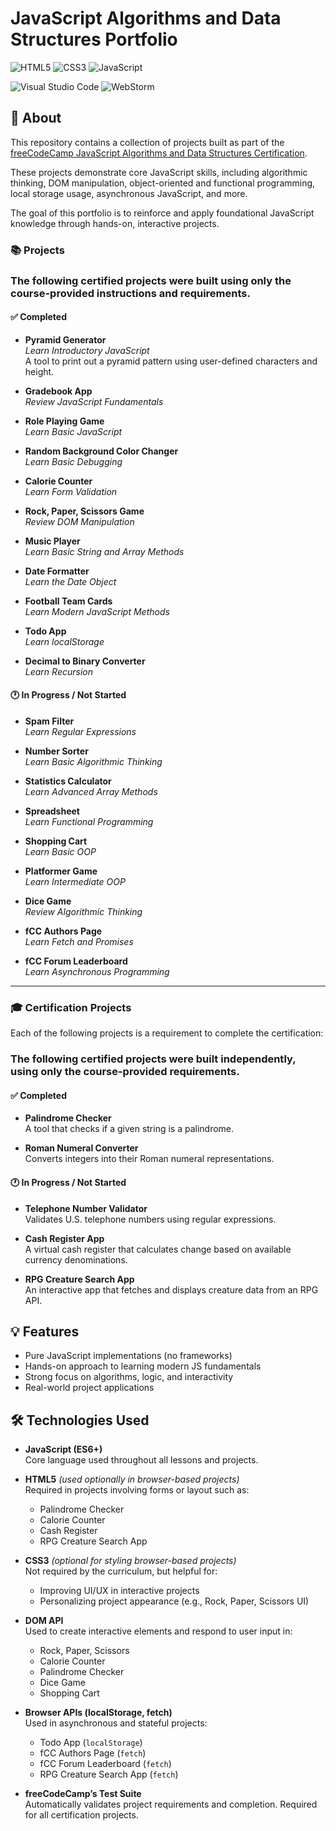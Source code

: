 # JavaScript Algorithms and Data Structures Portfolio

![HTML5](https://img.shields.io/badge/HTML5-E34F26?style=flat&logo=html5&logoColor=white)  ![CSS3](https://img.shields.io/badge/CSS3-1572B6?style=flat&logo=css3&logoColor=white)  ![JavaScript](https://img.shields.io/badge/JavaScript-F7DF1E?style=flat&logo=javascript&logoColor=black)

![Visual Studio Code](https://img.shields.io/badge/VS%20Code-007ACC?style=flat&logo=visual%20studio%20code&logoColor=white) ![WebStorm](https://img.shields.io/badge/WebStorm-000000?style=flat&logo=webstorm&logoColor=white)

## 🧠 About

This repository contains a collection of projects built as part of the [freeCodeCamp JavaScript Algorithms and Data Structures Certification](https://www.freecodecamp.org/learn/javascript-algorithms-and-data-structures-v8/).

These projects demonstrate core JavaScript skills, including algorithmic thinking, DOM manipulation, object-oriented and functional programming, local storage usage, asynchronous JavaScript, and more.

The goal of this portfolio is to reinforce and apply foundational JavaScript knowledge through hands-on, interactive projects.

### 📚 Projects

### The following certified projects were built using only the course-provided instructions and requirements.

#### ✅ Completed
- **Pyramid Generator**  
  *Learn Introductory JavaScript*  
  A tool to print out a pyramid pattern using user-defined characters and height.

- **Gradebook App**  
  *Review JavaScript Fundamentals*

- **Role Playing Game**  
  *Learn Basic JavaScript*

- **Random Background Color Changer**  
  *Learn Basic Debugging*

- **Calorie Counter**  
  *Learn Form Validation*

- **Rock, Paper, Scissors Game**  
  *Review DOM Manipulation*

- **Music Player**  
  *Learn Basic String and Array Methods*

- **Date Formatter**  
  *Learn the Date Object*

- **Football Team Cards**  
  *Learn Modern JavaScript Methods*

- **Todo App**  
  *Learn localStorage*

- **Decimal to Binary Converter**  
  *Learn Recursion*

#### 🕐 In Progress / Not Started

- **Spam Filter**  
  *Learn Regular Expressions*

- **Number Sorter**  
  *Learn Basic Algorithmic Thinking*

- **Statistics Calculator**  
  *Learn Advanced Array Methods*

- **Spreadsheet**  
  *Learn Functional Programming*

- **Shopping Cart**  
  *Learn Basic OOP*

- **Platformer Game**  
  *Learn Intermediate OOP*

- **Dice Game**  
  *Review Algorithmic Thinking*

- **fCC Authors Page**  
  *Learn Fetch and Promises*

- **fCC Forum Leaderboard**  
  *Learn Asynchronous Programming*

---

### 🎓 Certification Projects

Each of the following projects is a requirement to complete the certification:

### The following certified projects were built independently, using only the course-provided requirements.

#### ✅ Completed

- **Palindrome Checker**  
  A tool that checks if a given string is a palindrome.

- **Roman Numeral Converter**  
  Converts integers into their Roman numeral representations.


#### 🕐 In Progress / Not Started

- **Telephone Number Validator**  
  Validates U.S. telephone numbers using regular expressions.

- **Cash Register App**  
  A virtual cash register that calculates change based on available currency denominations.

- **RPG Creature Search App**  
  An interactive app that fetches and displays creature data from an RPG API.


## 💡 Features

- Pure JavaScript implementations (no frameworks)
- Hands-on approach to learning modern JS fundamentals
- Strong focus on algorithms, logic, and interactivity
- Real-world project applications

## 🛠 Technologies Used

- **JavaScript (ES6+)**  
  Core language used throughout all lessons and projects.

- **HTML5** *(used optionally in browser-based projects)*  
  Required in projects involving forms or layout such as:
    - Palindrome Checker
    - Calorie Counter
    - Cash Register
    - RPG Creature Search App

- **CSS3** *(optional for styling browser-based projects)*  
  Not required by the curriculum, but helpful for:
    - Improving UI/UX in interactive projects
    - Personalizing project appearance (e.g., Rock, Paper, Scissors UI)

- **DOM API**  
  Used to create interactive elements and respond to user input in:
    - Rock, Paper, Scissors
    - Calorie Counter
    - Palindrome Checker
    - Dice Game
    - Shopping Cart

- **Browser APIs (localStorage, fetch)**  
  Used in asynchronous and stateful projects:
    - Todo App (`localStorage`)
    - fCC Authors Page (`fetch`)
    - fCC Forum Leaderboard (`fetch`)
    - RPG Creature Search App (`fetch`)

- **freeCodeCamp’s Test Suite**  
  Automatically validates project requirements and completion. Required for all certification projects.

